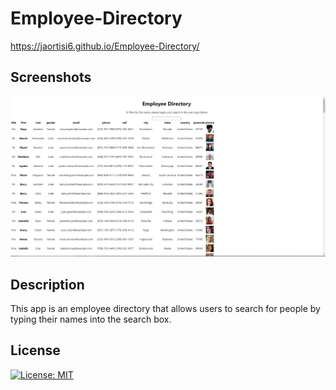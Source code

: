 # Employee-Directory

https://jaortisi6.github.io/Employee-Directory/

## Screenshots

![Employee Directory Screenshot](Screenshot.PNG)

## Description

This app is an employee directory that allows users to search for people by typing their names into the search box.

## License

[![License: MIT](https://img.shields.io/badge/License-MIT-yellow.svg)](https://opensource.org/licenses/MIT)